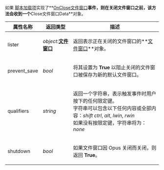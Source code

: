 如果 [脚本加载项](/Manual/scripting/script_add-ins/README.zh.md)实现了**[OnClose文件窗口](../scripting_events/oncloselister.zh.md)**事件，则在关闭文件窗口之前，该方法会收到一个**Close文件窗口Data**对象。

<table>
<thead><tr><th>
属性名称</th><th>
返回类型</th><th>
描述
</th></tr></thead><tbody><tr><td>
lister</td><td>

*object:***[文件窗口](lister.zh.md)**</td><td>

返回表示正在关闭的文件窗口的**[文件窗口](lister.zh.md)**对象。
</td></tr><tr><td>
prevent_save</td><td>

*bool*</td><td>

将其设置为 **True** 以阻止关闭的文件窗口被保存为新的默认文件窗口。
</td></tr><tr><td>
qualifiers</td><td>

*string*</td><td>

返回一个字符串，表示触发事件时用户按下的任何限定键。  
字符串可以包含以下任何内容或全部内容：*shift* *ctrl*, *alt*, *lwin*, *rwin*  
如果没有按限定键，字符串将为：*none*
</td></tr><tr><td>
shutdown</td><td>

*bool*</td><td>

如果文件窗口因 Opus 关闭而关闭，则返回 **True**。
</td></tr></tbody>
</table>